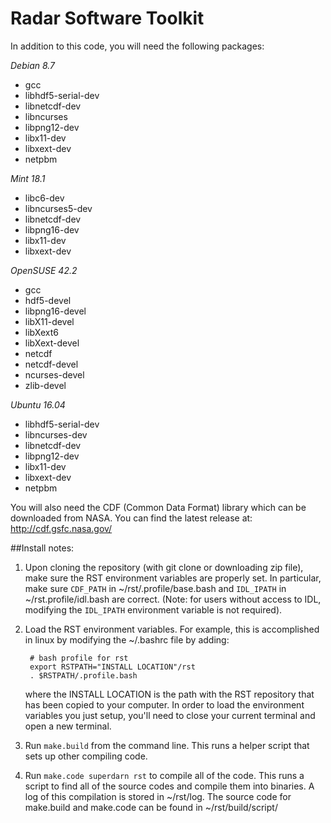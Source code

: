 Radar Software Toolkit
========

In addition to this code, you will need the following packages:

*Debian 8.7*

- gcc
- libhdf5-serial-dev
- libnetcdf-dev
- libncurses
- libpng12-dev
- libx11-dev
- libxext-dev
- netpbm

*Mint 18.1*

- libc6-dev
- libncurses5-dev
- libnetcdf-dev
- libpng16-dev
- libx11-dev
- libxext-dev

*OpenSUSE 42.2*

- gcc
- hdf5-devel
- libpng16-devel
- libX11-devel
- libXext6
- libXext-devel
- netcdf
- netcdf-devel
- ncurses-devel
- zlib-devel

*Ubuntu 16.04*

- libhdf5-serial-dev
- libncurses-dev
- libnetcdf-dev
- libpng12-dev
- libx11-dev
- libxext-dev
- netpbm

You will also need the CDF (Common Data Format) library which can be downloaded from NASA.
You can find the latest release at: http://cdf.gsfc.nasa.gov/


##Install notes:


1. Upon cloning the repository (with git clone or downloading zip file), make sure the RST
   environment variables are properly set.  In particular, make sure `CDF_PATH` in
   ~/rst/.profile/base.bash and `IDL_IPATH` in ~/rst.profile/idl.bash are correct.
   (Note: for users without access to IDL, modifying the `IDL_IPATH` environment variable is
   not required).

2. Load the RST environment variables.  For example, this is accomplished in linux by modifying
   the ~/.bashrc file by adding:

        # bash profile for rst
        export RSTPATH="INSTALL LOCATION"/rst
        . $RSTPATH/.profile.bash

   where the INSTALL LOCATION is the path with the RST repository that has been copied to your
   computer.  In order to load the environment variables you just setup, you'll need to close 
   your current terminal and open a new terminal.

3. Run `make.build` from the command line.  This runs a helper script that sets up other 
   compiling code.

4. Run `make.code superdarn rst` to compile all of the code.  This runs a script to find
   all of the source codes and compile them into binaries.  A log of this compilation is
   stored in ~/rst/log.  The source code for make.build and make.code can be found in
   ~/rst/build/script/


